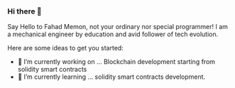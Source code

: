 ### Hi there 👋

Say Hello to Fahad Memon, not your ordinary nor special programmer! I am a mechanical engineer by education and avid follower of tech evolution. 

Here are some ideas to get you started:

- 🔭 I’m currently working on ... Blockchain development starting from solidity smart contracts
- 🌱 I’m currently learning ... solidity smart contracts development.
